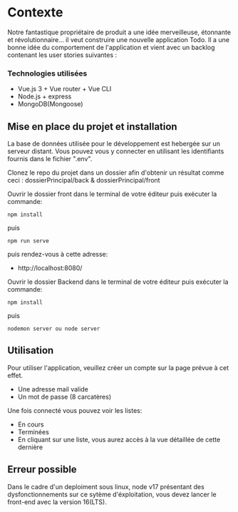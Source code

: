 # Contexte
Notre fantastique propriétaire de produit a une idée merveilleuse, étonnante et révolutionnaire... il veut construire une nouvelle application Todo. 
Il a une bonne idée du comportement de l'application et vient avec un backlog contenant les user stories suivantes :

### Technologies utilisées
- Vue.js 3 + Vue router + Vue CLI
- Node.js + express
- MongoDB(Mongoose)

## Mise en place du projet et installation
La base de données utilisée pour le développement est hebergée sur un serveur distant. Vous pouvez vous y connecter en utilisant les identifiants fournis dans le fichier ".env".

Clonez le repo du projet dans un dossier afin d'obtenir un résultat comme ceci : dossierPrincipal/back & dossierPrincipal/front

Ouvrir le dossier front dans le terminal de votre éditeur puis exécuter la commande:

    npm install

puis

    npm run serve

puis rendez-vous à cette adresse:

- http://localhost:8080/

Ouvrir le dossier Backend dans le terminal de votre éditeur puis exécuter la commande:

    npm install

puis

    nodemon server ou node server

## Utilisation

Pour utiliser l'application, veuillez créer un compte sur la page prévue à cet effet.

- Une adresse mail valide
- Un mot de passe (8 carcatères)

Une fois connecté vous pouvez voir les listes:

- En cours
- Terminées
- En cliquant sur une liste, vous aurez accès à la vue détaillée de cette dernière

## Erreur possible

Dans le cadre d'un deploiment sous linux, node v17 présentant des dysfonctionnements sur ce sytème d'éxploitation, vous devez lancer le front-end avec la version 16(LTS).

